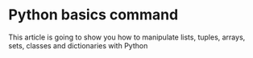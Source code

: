 # Python basics command
This article is going to show you how to manipulate lists, tuples, arrays, sets, classes and dictionaries with Python
